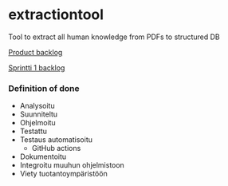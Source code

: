 # extractiontool
Tool to extract all human knowledge from PDFs to structured DB

[Product backlog](https://github.com/orgs/IELuomus/projects/1)

[Sprintti 1 backlog](https://github.com/orgs/IELuomus/projects/2)

### Definition of done

- Analysoitu
- Suunniteltu
- Ohjelmoitu
- Testattu
- Testaus automatisoitu
  - GitHub actions
- Dokumentoitu
- Integroitu muuhun ohjelmistoon
- Viety tuotantoympäristöön
